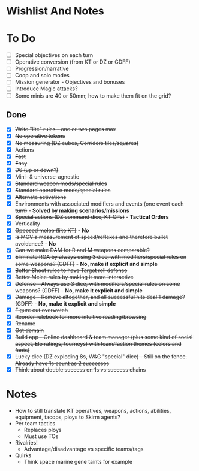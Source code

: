 # Wishlist And Notes

# To Do

- [ ] Special objectives on each turn
- [ ] Operative conversion (from KT or DZ or GDFF)
- [ ] Progression/narrative
- [ ] Coop and solo modes
- [ ] Mission generator - Objectives and bonuses
- [ ] Introduce Magic attacks?
- [ ] Some minis are 40 or 50mm; how to make them fit on the grid?

## Done

- [x] ~~Write "lite" rules - one or two pages max~~
- [x] ~~No operative tokens~~
- [x] ~~No measuring (DZ cubes, Corridors tiles/squares)~~
- [x] ~~Actions~~
- [x] ~~Fast~~
- [x] ~~Easy~~
- [x] ~~D6 (up or down?)~~
- [x] ~~Mini- & universe-agnostic~~
- [x] ~~Standard weapon mods/special rules~~
- [x] ~~Standard operative mods/special rules~~
- [x] ~~Alternate activations~~
- [x] ~~Environments with associated modifiers and events (one event each turn)~~ - **Solved by making scenarios/missions**
- [x] ~~Special actions (DZ command dice, KT CPs)~~ - **Tactical Orders**
- [x] ~~Verticality~~
- [x] ~~Opposed melee (like KT)~~ - **No**
- [x] ~~Is MOV a measurement of speed/reflexes and therefore bullet avoidance?~~ - **No**
- [x] ~~Can we make DAM for R and M weapons comparable?~~
- [x] ~~Eliminate ROA by always using 3 dice, with modifiers/special rules on some weapons? (GDFF)~~ - **No, make it explicit and simple**
- [x] ~~Better Shoot rules to have Target roll defense~~
- [x] ~~Better Melee rules by making it more interactive~~
- [x] ~~Defense - Always use 3 dice, with modifiers/special rules on some weapons? (GDFF)~~ - **No, make it explicit and simple**
- [x] ~~Damage - Remove altogether, and all successful hits deal 1 damage? (GDFF)~~ - **No, make it explicit and simple**
- [x] ~~Figure out overwatch~~
- [x] ~~Reorder rulebook for more intuitive reading/browsing~~
- [x] ~~Rename~~
- [x] ~~Get domain~~
- [x] ~~Build app - Online dashboard & team manager (plus some kind of social aspect, Elo ratings, tourneys) with team/faction themes (colors and fonts)~~
- [x] ~~Lucky dice (DZ exploding 8s, W&G "special" dice) - Still on the fence. Already have 1s count as 2 successes~~
- [x] ~~Think about double success on 1s vs success chains~~

# Notes

- How to still translate KT operatives, weapons, actions, abilities, equipment, tacops, ploys to Skirm agents?
- Per team tactics
  - Replaces ploys
  - Must use TOs
- Rivalries!
  - Advantage/disadvantage vs specific teams/tags
- Quirks
  - Think space marine gene taints for example